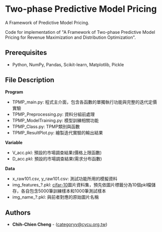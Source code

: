 Two-phase Predictive Model Pricing
=====================================
A Framework of Predictive Model Pricing.

Code for implementation of "A Framework of Two-phase Predictive Model Pricing for Revenue Maximization and Distribution Optimization".

## Prerequisites
- Python, NumPy, Pandas, Scikit-learn, Matplotlib, Pickle

## File Description

**Program**
- TPMP_main.py: 程式主介面，包含各函數的單獨執行功能與完整的迭代定價實驗
- TPMP_Preprocessing.py: 資料分組前處理
- TPMP_ModelTraining.py: 模型訓練相關功能
- TPMP_Class.py: TPMP類別與函數
- TPMP_ResultPlot.py: 繪製迭代實驗的輸出結果

**Variable**
- V_acc.pkl: 預設的市場調查結果(價格上限函數)
- D_acc.pkl: 預設的市場調查結果(需求分布函數)

**Data**
- x_raw101.csv, y_raw101.csv: 測試功能所用的模擬資料
- img_features_?.pkl: [cifar-10](https://www.cs.toronto.edu/~kriz/cifar.html)圖片資料集，預先依圖片標籤分為10個pkl檔儲存，各自包含5000筆訓練樣本和1000筆測試樣本
- img_name_?.pkl: 與前者對應的原始圖片名稱


## Authors
* **Chih-Chien Cheng** - (categoryv@cycu.org.tw)

